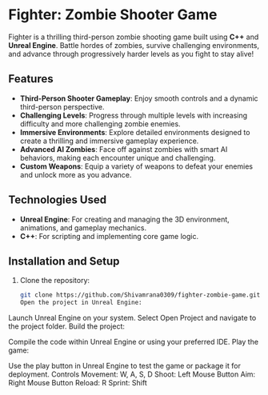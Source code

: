 # Fighter: Zombie Shooter Game  

Fighter is a thrilling third-person zombie shooting game built using **C++** and **Unreal Engine**. Battle hordes of zombies, survive challenging environments, and advance through progressively harder levels as you fight to stay alive!  

## Features  

- **Third-Person Shooter Gameplay**: Enjoy smooth controls and a dynamic third-person perspective.  
- **Challenging Levels**: Progress through multiple levels with increasing difficulty and more challenging zombie enemies.  
- **Immersive Environments**: Explore detailed environments designed to create a thrilling and immersive gameplay experience.  
- **Advanced AI Zombies**: Face off against zombies with smart AI behaviors, making each encounter unique and challenging.  
- **Custom Weapons**: Equip a variety of weapons to defeat your enemies and unlock more as you advance.  

## Technologies Used  

- **Unreal Engine**: For creating and managing the 3D environment, animations, and gameplay mechanics.  
- **C++**: For scripting and implementing core game logic.  

## Installation and Setup  

1. Clone the repository:  
   ```bash  
   git clone https://github.com/Shivamrana0309/fighter-zombie-game.git
   Open the project in Unreal Engine:

Launch Unreal Engine on your system.
Select Open Project and navigate to the project folder.
Build the project:

Compile the code within Unreal Engine or using your preferred IDE.
Play the game:

Use the play button in Unreal Engine to test the game or package it for deployment.
Controls
Movement: W, A, S, D
Shoot: Left Mouse Button
Aim: Right Mouse Button
Reload: R
Sprint: Shift
